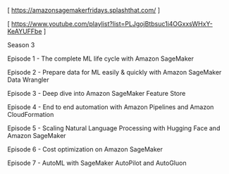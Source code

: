 [ https://amazonsagemakerfridays.splashthat.com/ ]

[ https://www.youtube.com/playlist?list=PLJgojBtbsuc1i4OGxxsWHxY-KeAYUFFbe ]

Season 3

Episode 1 - The complete ML life cycle with Amazon SageMaker

Episode 2 - Prepare data for ML easily & quickly with Amazon SageMaker Data Wrangler

Episode 3 - Deep dive into Amazon SageMaker Feature Store

Episode 4 - End to end automation with Amazon Pipelines and Amazon CloudFormation

Episode 5 - Scaling Natural Language Processing with Hugging Face and Amazon SageMaker

Episode 6 - Cost optimization on Amazon SageMaker

Episode 7 - AutoML with SageMaker AutoPilot and AutoGluon
